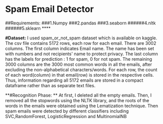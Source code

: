 # Spam Email Detector
##Requirements: 
###1.Numpy 
###2.pandas 
###3.seaborn 
######4.nltk 
######5.sklearn ****

**#Dataset:**
I used spam_or_not_spam dataset which is available on kaggle. The csv file contains 5172 rows, each row for each email. There are 3002 columns. The first column indicates Email name. The name has been set with numbers and not recipients' name to protect privacy. The last column has the labels for prediction : 1 for spam, 0 for not spam. The remaining 3000 columns are the 3000 most common words in all the emails, after excluding the non-alphabetical characters/words. For each row, the count of each word(column) in that email(row) is stored in the respective cells. Thus, information regarding all 5172 emails are stored in a compact dataframe rather than as separate text files.

**#Recognition Phase: **
At first, I deleted all the empty emails. Then, I removed all the stopwords using the NLTK library, and the roots of the words in the emails were obtained using the Lematization technique. Then spam emails were detected by different classifiers including SVC,RandomForest, LogisticRegression and MultinomialNB

